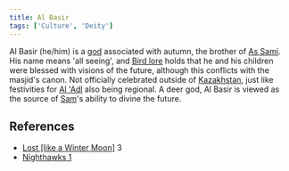 ```yaml
---
title: Al Basir
tags: ['Culture', 'Deity']
---
```


Al Basir (he/him) is a [god](/_wiki/gods.md) associated with autumn, the brother of [As Sami](/_wiki/as-sami.md). His name means 'all seeing', and [Bird lore](/_wiki/bird.md) holds that he and his children were blessed with visions of the future, although this conflicts with the masjid's canon. Not officially celebrated outside of [Kazakhstan](/_wiki/kazakhstan.md), just like festivities for [Al 'Adl](/_wiki/al-adl.md) also being regional. A deer god, Al Basir is viewed as the source of [Sam](/_wiki/sam.md)'s ability to divine the future.

## References
- [Lost \[like a Winter Moon\]](/_wiki/lost-like-a-winter-moon.md) 3
- [Nighthawks 1](/_wiki/nighthawks-1.md)
